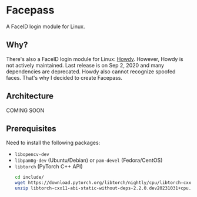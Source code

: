 # Facepass

A FaceID login module for Linux.

## Why?

There's also a FaceID login module for Linux: [Howdy](https://github.com/boltgolt/howdy). However, Howdy is not actively maintained. Last release is on Sep 2, 2020 and many dependencies are deprecated. Howdy also cannot recognize spoofed faces. That's why I decided to create Facepass.

## Architecture

COMING SOON

## Prerequisites

Need to install the following packages:
- `libopencv-dev`
- `libpam0g-dev` (Ubuntu/Debian) or `pam-devel` (Fedora/CentOS)
- `libtorch` (PyTorch C++ API)
    ```bash
    cd include/
    wget https://download.pytorch.org/libtorch/nightly/cpu/libtorch-cxx11-abi-static-without-deps-2.2.0.dev20231031+cpu.zip
    unzip libtorch-cxx11-abi-static-without-deps-2.2.0.dev20231031+cpu.zip
    ```